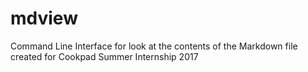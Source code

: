# mdview

Command Line Interface for look at the contents of the Markdown file created for Cookpad Summer Internship 2017